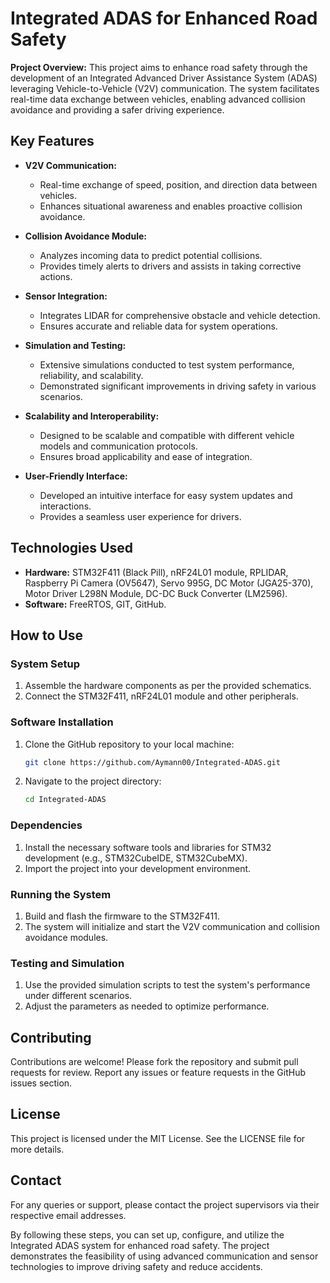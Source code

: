 # Integrated ADAS for Enhanced Road Safety

**Project Overview:**
This project aims to enhance road safety through the development of an Integrated Advanced Driver Assistance System (ADAS) leveraging Vehicle-to-Vehicle (V2V) communication. The system facilitates real-time data exchange between vehicles, enabling advanced collision avoidance and providing a safer driving experience.

## Key Features
- **V2V Communication:**
  - Real-time exchange of speed, position, and direction data between vehicles.
  - Enhances situational awareness and enables proactive collision avoidance.

- **Collision Avoidance Module:**
  - Analyzes incoming data to predict potential collisions.
  - Provides timely alerts to drivers and assists in taking corrective actions.

- **Sensor Integration:**
  - Integrates LIDAR for comprehensive obstacle and vehicle detection.
  - Ensures accurate and reliable data for system operations.

- **Simulation and Testing:**
  - Extensive simulations conducted to test system performance, reliability, and scalability.
  - Demonstrated significant improvements in driving safety in various scenarios.

- **Scalability and Interoperability:**
  - Designed to be scalable and compatible with different vehicle models and communication protocols.
  - Ensures broad applicability and ease of integration.

- **User-Friendly Interface:**
  - Developed an intuitive interface for easy system updates and interactions.
  - Provides a seamless user experience for drivers.

## Technologies Used
- **Hardware:** STM32F411 (Black Pill), nRF24L01 module, RPLIDAR, Raspberry Pi Camera (OV5647), Servo 995G, DC Motor (JGA25-370), Motor Driver L298N Module, DC-DC Buck Converter (LM2596).
- **Software:** FreeRTOS, GIT, GitHub.
  
## How to Use

### System Setup
1. Assemble the hardware components as per the provided schematics.
2. Connect the STM32F411, nRF24L01 module and other peripherals.

### Software Installation
1. Clone the GitHub repository to your local machine:
    ```bash
    git clone https://github.com/Aymann00/Integrated-ADAS.git
    ```
2. Navigate to the project directory:
    ```bash
    cd Integrated-ADAS
    ```

### Dependencies
1. Install the necessary software tools and libraries for STM32 development (e.g., STM32CubeIDE, STM32CubeMX).
2. Import the project into your development environment.

### Running the System
1. Build and flash the firmware to the STM32F411.
2. The system will initialize and start the V2V communication and collision avoidance modules.

### Testing and Simulation
1. Use the provided simulation scripts to test the system's performance under different scenarios.
2. Adjust the parameters as needed to optimize performance.

## Contributing
Contributions are welcome! Please fork the repository and submit pull requests for review. Report any issues or feature requests in the GitHub issues section.

## License
This project is licensed under the MIT License. See the LICENSE file for more details.

## Contact
For any queries or support, please contact the project supervisors via their respective email addresses.

By following these steps, you can set up, configure, and utilize the Integrated ADAS system for enhanced road safety. The project demonstrates the feasibility of using advanced communication and sensor technologies to improve driving safety and reduce accidents.
